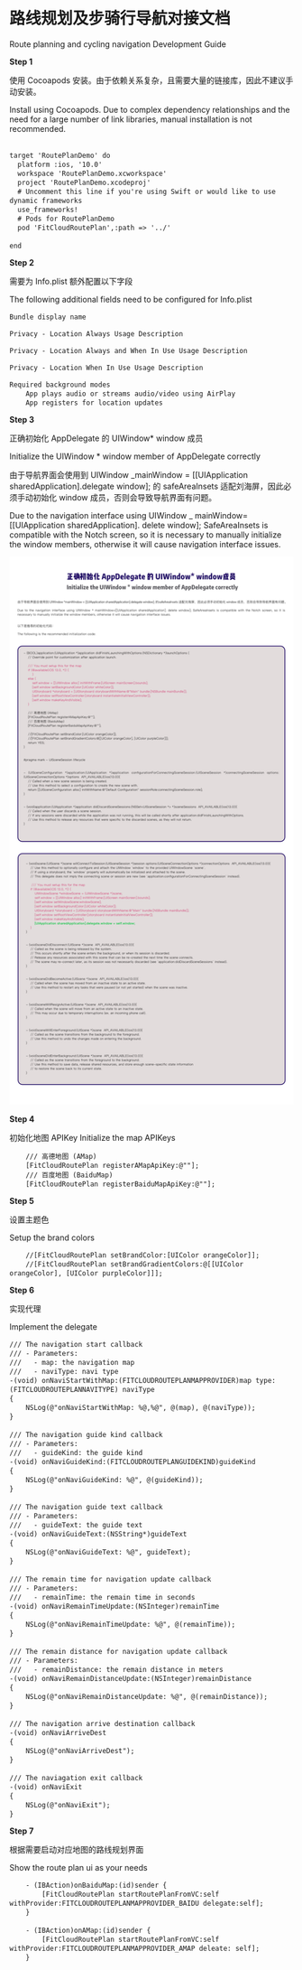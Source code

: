 # 路线规划及步骑行导航对接文档

Route planning and cycling navigation Development Guide

**Step 1**

使用 Cocoapods 安装。由于依赖关系复杂，且需要大量的链接库，因此不建议手动安装。

Install using Cocoapods. Due to complex dependency relationships and the need for a large number of link libraries, manual installation is not recommended.

```objc

target 'RoutePlanDemo' do
  platform :ios, '10.0'
  workspace 'RoutePlanDemo.xcworkspace'
  project 'RoutePlanDemo.xcodeproj'
  # Uncomment this line if you're using Swift or would like to use dynamic frameworks
  use_frameworks!
  # Pods for RoutePlanDemo
  pod 'FitCloudRoutePlan',:path => '../'

end

```

**Step 2**

需要为 Info.plist 额外配置以下字段

The following additional fields need to be configured for Info.plist

```
Bundle display name
```

```
Privacy - Location Always Usage Description
```

```
Privacy - Location Always and When In Use Usage Description
```

```
Privacy - Location When In Use Usage Description
```

```
Required background modes
    App plays audio or streams audio/video using AirPlay
    App registers for location updates
```

**Step 3**

正确初始化 AppDelegate 的 UIWindow\* window 成员

Initialize the UIWindow \* window member of AppDelegate correctly

由于导航界面会使用到 UIWindow \_mainWindow = [[UIApplication sharedApplication].delegate window]; 的 safeAreaInsets 适配刘海屏，因此必须手动初始化 window 成员，否则会导致导航界面有问题。

Due to the navigation interface using UIWindow \_ mainWindow=[[UIApplication sharedApplication]. delete window]; SafeAreaInsets is compatible with the Notch screen, so it is necessary to manually initialize the window members, otherwise it will cause navigation interface issues.

![初始化UIWindow](media/window_init.png)

**Step 4**

初始化地图 APIKey
Initialize the map APIKeys

```
    /// 高德地图 (AMap)
    [FitCloudRoutePlan registerAMapApiKey:@""];
    /// 百度地图 (BaiduMap)
    [FitCloudRoutePlan registerBaiduMapApiKey:@""];
```

**Step 5**

设置主题色

Setup the brand colors

```
    //[FitCloudRoutePlan setBrandColor:[UIColor orangeColor]];
    //[FitCloudRoutePlan setBrandGradientColors:@[[UIColor orangeColor], [UIColor purpleColor]]];
```

**Step 6**

实现代理

Implement the delegate

```
/// The navigation start callback
/// - Parameters:
///   - map: the navigation map
///   - naviType: navi type
-(void) onNaviStartWithMap:(FITCLOUDROUTEPLANMAPPROVIDER)map type:(FITCLOUDROUTEPLANNAVITYPE) naviType
{
    NSLog(@"onNaviStartWithMap: %@,%@", @(map), @(naviType));
}

/// The navigation guide kind callback
/// - Parameters:
///   - guideKind: the guide kind
-(void) onNaviGuideKind:(FITCLOUDROUTEPLANGUIDEKIND)guideKind
{
    NSLog(@"onNaviGuideKind: %@", @(guideKind));
}

/// The navigation guide text callback
/// - Parameters:
///   - guideText: the guide text
-(void) onNaviGuideText:(NSString*)guideText
{
    NSLog(@"onNaviGuideText: %@", guideText);
}

/// The remain time for navigation update callback
/// - Parameters:
///   - remainTime: the remain time in seconds
-(void) onNaviRemainTimeUpdate:(NSInteger)remainTime
{
    NSLog(@"onNaviRemainTimeUpdate: %@", @(remainTime));
}

/// The remain distance for navigation update callback
/// - Parameters:
///   - remainDistance: the remain distance in meters
-(void) onNaviRemainDistanceUpdate:(NSInteger)remainDistance
{
    NSLog(@"onNaviRemainDistanceUpdate: %@", @(remainDistance));
}

/// The navigation arrive destination callback
-(void) onNaviArriveDest
{
    NSLog(@"onNaviArriveDest");
}

/// The naviagation exit callback
-(void) onNaviExit
{
    NSLog(@"onNaviExit");
}
```

**Step 7**

根据需要启动对应地图的路线规划界面

Show the route plan ui as your needs

```
    - (IBAction)onBaiduMap:(id)sender {
        [FitCloudRoutePlan startRoutePlanFromVC:self withProvider:FITCLOUDROUTEPLANMAPPROVIDER_BAIDU delegate:self];
    }

    - (IBAction)onAMap:(id)sender {
        [FitCloudRoutePlan startRoutePlanFromVC:self withProvider:FITCLOUDROUTEPLANMAPPROVIDER_AMAP deleate: self];
    }
```
